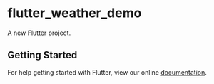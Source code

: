# flutter_weather_demo

A new Flutter project.

## Getting Started

For help getting started with Flutter, view our online
[documentation](https://flutter.io/).
